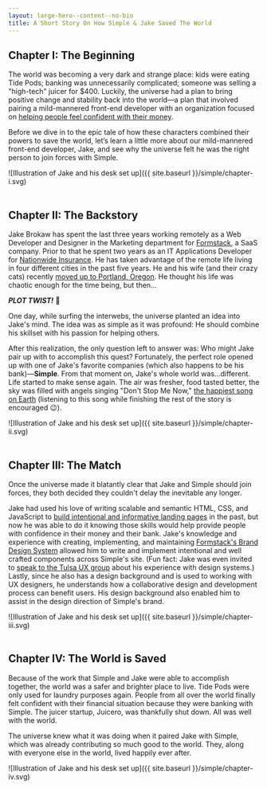 ```yaml
---
layout: large-hero--content--no-bio
title: A Short Story On How Simple & Jake Saved The World
---
```


## Chapter I: The Beginning

The world was becoming a very dark and strange place: kids were eating Tide Pods; banking was unnecessarily complicated; someone was selling a "high-tech" juicer for $400. Luckily, the universe had a plan to bring positive change and stability back into the world—a plan that involved pairing a mild-mannered front-end developer with an organization focused on <a href="https://www.simple.com/about-us" target="_blank" md_>helping people feel confident with their money</a>.

Before we dive in to the epic tale of how these characters combined their powers to save the world, let’s learn a little more about our mild-mannered front-end developer, Jake, and see why the universe felt he was the right person to join forces with Simple.

![Illustration of Jake and his desk set up]({{ site.baseurl }}/simple/chapter-i.svg)
<br>
<br>

## Chapter II: The Backstory

Jake Brokaw has spent the last three years working remotely as a Web Developer and Designer in the Marketing department for <a href="https://formstack.com" target="_blank" md_>Formstack</a>, a SaaS company. Prior to that he spent two years as an IT Applications Developer for <a href="https://www.nationwide.com/" target="_blank" md_>Nationwide Insurance</a>. He has taken advantage of the remote life living in four different cities in the past five years. He and his wife (and their crazy cats) recently <a href="/moving-to-the-northwest" target="_blank" md_>moved up to Portland, Oregon</a>. He thought his life was chaotic enough for the time being, but then...

_**PLOT TWIST!**_ 💨

One day, while surfing the interwebs, the universe planted an idea into Jake's mind. The idea was as simple as it was profound: He should combine his skillset with his passion for helping others.

After this realization, the only question left to answer was: Who might Jake pair up with to accomplish this quest? Fortunately, the perfect role opened up with one of Jake's favorite companies (which also happens to be his bank)—**Simple**. From that moment on, Jake's whole world was...different. Life started to make sense again. The air was fresher, food tasted better, the sky was filled with angels singing "Don't Stop Me Now," <a href="https://www.good.is/articles/happiest-song-on-earth#HgzGwKwLmgM" target="_blank" md_>the happiest song on Earth</a> (listening to this song while finishing the rest of the story is encouraged 😉).


![Illustration of Jake and his desk set up]({{ site.baseurl }}/simple/chapter-ii.svg)
<br>
<br>

## Chapter III: The Match

Once the universe made it blatantly clear that Jake and Simple should join forces, they both decided they couldn't delay the inevitable any longer.

Jake had used his love of writing scalable and semantic HTML, CSS, and JavaScript to <a href="/work" target="_blank" md_>build intentional and informative landing pages</a> in the past, but now he was able to do it knowing those skills would help provide people with confidence in their money and their bank. Jake's knowledge and experience with creating, implementing, and maintaining <a href="https://formstack.com/brand/" target="_blank" md_>Formstack's Brand Design System</a> allowed him to write and implement intentional and well crafted components across Simple's site. (Fun fact: Jake was even invited to <a href="https://www.instagram.com/p/BaG8lvUlkcj/?taken-by=jacobrokaw" target="_blank" md_>speak to the Tulsa UX group</a> about his experience with design systems.) Lastly, since he also has a design background and is used to working with UX designers, he understands how a collaborative design and development process can benefit users. His design background also enabled him to assist in the design direction of Simple's brand.

![Illustration of Jake and his desk set up]({{ site.baseurl }}/simple/chapter-iii.svg)
<br>
<br>


## Chapter IV: The World is Saved

Because of the work that Simple and Jake were able to accomplish together, the world was a safer and brighter place to live. Tide Pods were only used for laundry purposes again. People from all over the world finally felt confident with their financial situation because they were banking with Simple. The juicer startup, Juicero, was thankfully shut down. All was well with the world.

The universe knew what it was doing when it paired Jake with Simple, which was already contributing so much good to the world. They, along with everyone else in the world, lived happily ever after.

![Illustration of Jake and his desk set up]({{ site.baseurl }}/simple/chapter-iv.svg)
<br>
<br>
